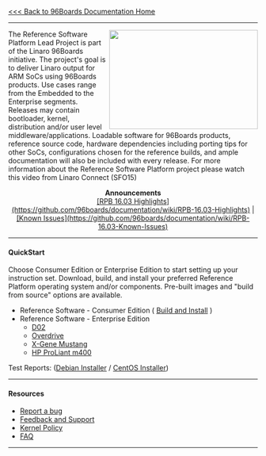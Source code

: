 [<<< Back to 96Boards Documentation Home](https://github.com/96boards/documentation/wiki)

***

<a href="http://connect.linaro.org/resource/sfo15/sfo15-104-the-96boards-software-reference-platform/" target="_blank"><img align="right" src="http://i.imgur.com/UzmaWUD.png" data-canonical-src="http://i.imgur.com/UzmaWUD.png" width="300" height="200" /></a>


The Reference Software Platform Lead Project is part of the Linaro 96Boards initiative. The project's goal is to deliver Linaro output for ARM SoCs using 96Boards products. Use cases range from the Embedded to the Enterprise segments. Releases may contain bootloader, kernel, distribution and/or user level middleware/applications. Loadable software for 96Boards products, reference source code, hardware dependencies including porting tips for other SoCs, configurations chosen for the reference builds, and ample documentation will also be included with every release.
For more information about the Reference Software Platform project please watch this video from Linaro Connect (SFO15)

<p align="center">
  <b>Announcements</b><br>
  <a href="#">[RPB 16.03 Highlights](https://github.com/96boards/documentation/wiki/RPB-16.03-Highlights)</a> |
  <a href="#">[Known Issues](https://github.com/96boards/documentation/wiki/RPB-16.03-Known-Issues)</a>
  <br>

***

#### QuickStart

Choose Consumer Edition or Enterprise Edition to start setting up your instruction set. Download, build, and install your preferred Reference Platform operating system and/or components. Pre-built images and "build from source" options are available.

- Reference Software - Consumer Edition ( [Build and Install](https://github.com/96boards/documentation/wiki/Reference-Platform-CE-Home) )
- Reference Software - Enterprise Edition
   - [D02](https://github.com/96boards/documentation/wiki/Reference-Platform-EE-D02-Home)
   - [Overdrive](https://github.com/96boards/documentation/wiki/Reference-Platform-EE-Overdrive-Home)
   - [X-Gene Mustang](https://github.com/96boards/documentation/wiki/Reference-Platform-EE-X-Gene-Mustang-Home)
   - [HP ProLiant m400](https://github.com/96boards/documentation/wiki/Reference-Platform-EE-HP-m400-Home)

Test Reports: ([Debian Installer](https://builds.96boards.org/releases/reference-platform/components/debian-installer/16.03/EE-Debian-RPB-16.03-TestReport.pdf) / [CentOS Installer](https://builds.96boards.org/releases/reference-platform/components/centos-installer/16.03/EE-CentOS-RPB-16.03-TestReport.pdf))

***

#### Resources

- [Report a bug](https://github.com/96boards/documentation/wiki/Reference-Platform-bugs)
- [Feedback and Support](https://github.com/96boards/documentation/wiki/Reference-Platform-Feedback-and-Support)
- [Kernel Policy](https://github.com/96boards/documentation/wiki/RP-Kernel-Policy)
- [FAQ](https://github.com/96boards/documentation/wiki/Reference-Platform-FAQ)

***